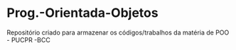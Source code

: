 # Prog.-Orientada-Objetos
Repositório criado para armazenar os códigos/trabalhos da matéria de POO - PUCPR -BCC
